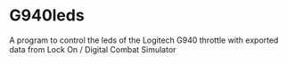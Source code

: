 G940leds
========

A program to control the leds of the Logitech G940 throttle with exported data from Lock On / Digital Combat Simulator